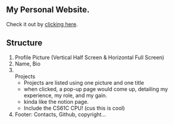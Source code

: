 ## My Personal Website. 
Check it out by [clicking here](http://www.jialin-wu.com).

## Structure
1. Profile Picture (Vertical Half Screen & Horizontal Full Screen)
2. Name, Bio
3. <br> Projects
    * Projects are listed using one picture and one title
    * when clicked, a pop-up page would come up, detailing my experience, my role, and my gain.
    * kinda like the notion page.
    * Include the CS61C CPU! (cus this is cool)
4. Footer: Contacts, Github, copyright...